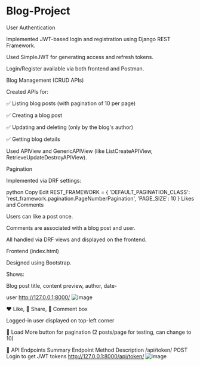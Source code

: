 # Blog-Project
User Authentication

Implemented JWT-based login and registration using Django REST Framework.

Used SimpleJWT for generating access and refresh tokens.

Login/Register available via both frontend and Postman.

Blog Management (CRUD APIs)

Created APIs for:

✅ Listing blog posts (with pagination of 10 per page)

✅ Creating a blog post

✅ Updating and deleting (only by the blog's author)

✅ Getting blog details

Used APIView and GenericAPIView (like ListCreateAPIView, RetrieveUpdateDestroyAPIView).

Pagination

Implemented via DRF settings:

python
Copy
Edit
REST_FRAMEWORK = {
    'DEFAULT_PAGINATION_CLASS': 'rest_framework.pagination.PageNumberPagination',
    'PAGE_SIZE': 10
}
Likes and Comments

Users can like a post once.

Comments are associated with a blog post and user.

All handled via DRF views and displayed on the frontend.

Frontend (index.html)

Designed using Bootstrap.

Shows:

Blog post title, content preview, author, date-

user http://127.0.0.1:8000/
![image](https://github.com/user-attachments/assets/beadca7c-9980-4b25-bf2a-4e1da0e8a0f5)


❤️ Like, 🔗 Share, 💬 Comment box

Logged-in user displayed on top-left corner

🔽 Load More button for pagination (2 posts/page for testing, can change to 10)

📌 API Endpoints Summary
Endpoint	Method	Description
/api/token/	POST	Login to get JWT tokens
http://127.0.0.1:8000/api/token/
![image](https://github.com/user-attachments/assets/0b34cb66-28cb-4a76-aecc-0ae0a9a950d6)

